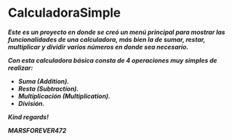 # CalculadoraSimple

**_Este es un proyecto en donde se creó un menú principal para mostrar las funcionalidades de una calculadora, más bien la de sumar, restar, multiplicar y dividir varios números en donde sea necesario._**

**_Con esta calculadora básica consta de 4 operaciones muy simples de realizar:_**

- **_Suma (Addition)._**
- **_Resta (Subtraction)._**
- **_Multiplicación (Multiplication)._**
- **_División._**

**_Kind regards!_**

***MARSFOREVER472***
